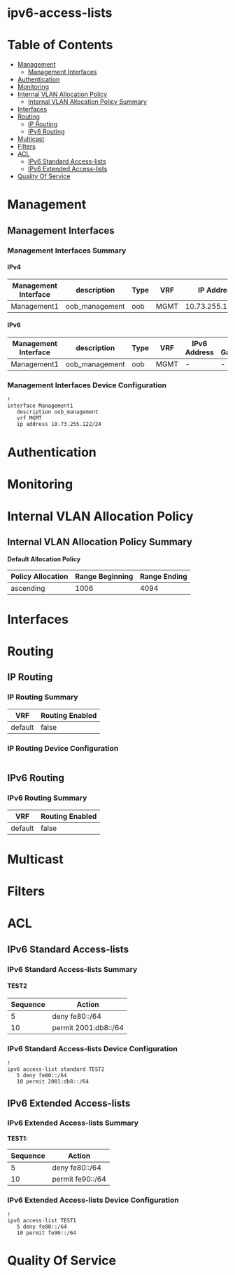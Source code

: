# ipv6-access-lists
# Table of Contents
<!-- toc -->

- [Management](#management)
  - [Management Interfaces](#management-interfaces)
- [Authentication](#authentication)
- [Monitoring](#monitoring)
- [Internal VLAN Allocation Policy](#internal-vlan-allocation-policy)
  - [Internal VLAN Allocation Policy Summary](#internal-vlan-allocation-policy-summary)
- [Interfaces](#interfaces)
- [Routing](#routing)
  - [IP Routing](#ip-routing)
  - [IPv6 Routing](#ipv6-routing)
- [Multicast](#multicast)
- [Filters](#filters)
- [ACL](#acl)
  - [IPv6 Standard Access-lists](#ipv6-standard-access-lists)
  - [IPv6 Extended Access-lists](#ipv6-extended-access-lists)
- [Quality Of Service](#quality-of-service)

<!-- toc -->
# Management

## Management Interfaces

### Management Interfaces Summary

#### IPv4

| Management Interface | description | Type | VRF | IP Address | Gateway |
| -------------------- | ----------- | ---- | --- | ---------- | ------- |
| Management1 | oob_management | oob | MGMT | 10.73.255.122/24 | 10.73.255.2 |

#### IPv6

| Management Interface | description | Type | VRF | IPv6 Address | IPv6 Gateway |
| -------------------- | ----------- | ---- | --- | ------------ | ------------ |
| Management1 | oob_management | oob | MGMT | -  | - |

### Management Interfaces Device Configuration

```eos
!
interface Management1
   description oob_management
   vrf MGMT
   ip address 10.73.255.122/24
```

# Authentication

# Monitoring

# Internal VLAN Allocation Policy

## Internal VLAN Allocation Policy Summary

**Default Allocation Policy**

| Policy Allocation | Range Beginning | Range Ending |
| ------------------| --------------- | ------------ |
| ascending | 1006 | 4094 |

# Interfaces

# Routing

## IP Routing

### IP Routing Summary

| VRF | Routing Enabled |
| --- | --------------- |
| default | false|
### IP Routing Device Configuration

```eos
```
## IPv6 Routing

### IPv6 Routing Summary

| VRF | Routing Enabled |
| --- | --------------- |
| default | false |

# Multicast

# Filters

# ACL

## IPv6 Standard Access-lists

### IPv6 Standard Access-lists Summary

#### TEST2

| Sequence | Action |
| -------- | ------ |
| 5 | deny fe80::/64 |
| 10 | permit 2001:db8::/64 |

### IPv6 Standard Access-lists Device Configuration

```eos
!
ipv6 access-list standard TEST2
   5 deny fe80::/64
   10 permit 2001:db8::/64
```

## IPv6 Extended Access-lists

### IPv6 Extended Access-lists Summary

**TEST1:**

| Sequence | Action |
| -------- | ------ |
| 5 | deny fe80::/64 |
| 10 | permit fe90::/64 |

### IPv6 Extended Access-lists Device Configuration

```eos
!
ipv6 access-list TEST1
   5 deny fe80::/64
   10 permit fe90::/64
```

# Quality Of Service
